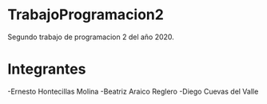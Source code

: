 # TrabajoProgramacion2
Segundo trabajo de programacion 2 del año 2020.
# Integrantes
  -Ernesto Hontecillas Molina
  -Beatriz Araico Reglero
  -Diego Cuevas del Valle 
